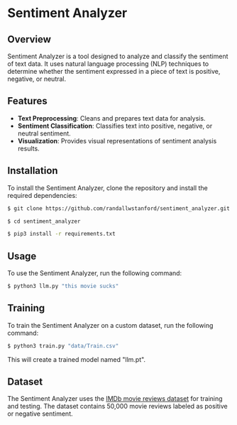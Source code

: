 # Sentiment Analyzer

## Overview
Sentiment Analyzer is a tool designed to analyze and classify the sentiment of text data. It uses natural language processing (NLP) techniques to determine whether the sentiment expressed in a piece of text is positive, negative, or neutral.

## Features
- **Text Preprocessing**: Cleans and prepares text data for analysis.
- **Sentiment Classification**: Classifies text into positive, negative, or neutral sentiment.
- **Visualization**: Provides visual representations of sentiment analysis results.

## Installation
To install the Sentiment Analyzer, clone the repository and install the required dependencies:
```bash
$ git clone https://github.com/randallwstanford/sentiment_analyzer.git

$ cd sentiment_analyzer

$ pip3 install -r requirements.txt
```

## Usage
To use the Sentiment Analyzer, run the following command:
```bash
$ python3 llm.py "this movie sucks"
```

## Training
To train the Sentiment Analyzer on a custom dataset, run the following command:
```bash
$ python3 train.py "data/Train.csv"
```
This will create a trained model named "llm.pt".

## Dataset

The Sentiment Analyzer uses the [IMDb movie reviews dataset](https://www.kaggle.com/datasets/columbine/imdb-dataset-sentiment-analysis-in-csv-format) for training and testing. The dataset contains 50,000 movie reviews labeled as positive or negative sentiment.
